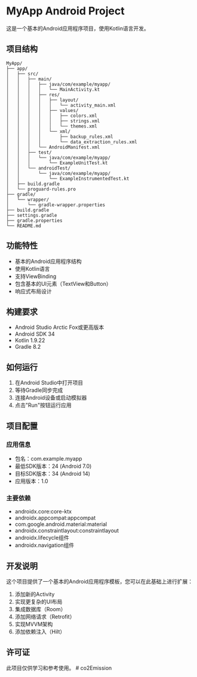 # MyApp Android Project

这是一个基本的Android应用程序项目，使用Kotlin语言开发。

## 项目结构

```
MyApp/
├── app/
│   ├── src/
│   │   ├── main/
│   │   │   ├── java/com/example/myapp/
│   │   │   │   └── MainActivity.kt
│   │   │   ├── res/
│   │   │   │   ├── layout/
│   │   │   │   │   └── activity_main.xml
│   │   │   │   ├── values/
│   │   │   │   │   ├── colors.xml
│   │   │   │   │   ├── strings.xml
│   │   │   │   │   └── themes.xml
│   │   │   │   └── xml/
│   │   │   │       ├── backup_rules.xml
│   │   │   │       └── data_extraction_rules.xml
│   │   │   └── AndroidManifest.xml
│   │   ├── test/
│   │   │   └── java/com/example/myapp/
│   │   │       └── ExampleUnitTest.kt
│   │   └── androidTest/
│   │       └── java/com/example/myapp/
│   │           └── ExampleInstrumentedTest.kt
│   ├── build.gradle
│   └── proguard-rules.pro
├── gradle/
│   └── wrapper/
│       └── gradle-wrapper.properties
├── build.gradle
├── settings.gradle
├── gradle.properties
└── README.md
```

## 功能特性

- 基本的Android应用程序结构
- 使用Kotlin语言
- 支持ViewBinding
- 包含基本的UI元素（TextView和Button）
- 响应式布局设计

## 构建要求

- Android Studio Arctic Fox或更高版本
- Android SDK 34
- Kotlin 1.9.22
- Gradle 8.2

## 如何运行

1. 在Android Studio中打开项目
2. 等待Gradle同步完成
3. 连接Android设备或启动模拟器
4. 点击"Run"按钮运行应用

## 项目配置

### 应用信息
- 包名：com.example.myapp
- 最低SDK版本：24 (Android 7.0)
- 目标SDK版本：34 (Android 14)
- 应用版本：1.0

### 主要依赖
- androidx.core:core-ktx
- androidx.appcompat:appcompat
- com.google.android.material:material
- androidx.constraintlayout:constraintlayout
- androidx.lifecycle组件
- androidx.navigation组件

## 开发说明

这个项目提供了一个基本的Android应用程序模板，您可以在此基础上进行扩展：

1. 添加新的Activity
2. 实现更复杂的UI布局
3. 集成数据库（Room）
4. 添加网络请求（Retrofit）
5. 实现MVVM架构
6. 添加依赖注入（Hilt）

## 许可证

此项目仅供学习和参考使用。 #   c o 2 E m i s s i o n  
 